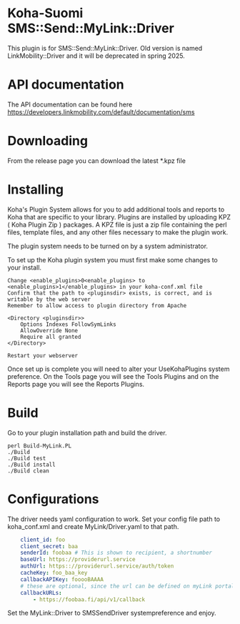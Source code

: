 # Koha-Suomi SMS::Send::MyLink::Driver

This plugin is for SMS::Send::MyLink::Driver. Old version is named LinkMobility::Driver and it will be deprecated in spring 2025.

# API documentation

The API documentation can be found here https://developers.linkmobility.com/default/documentation/sms

# Downloading

From the release page you can download the latest \*.kpz file

# Installing

Koha's Plugin System allows for you to add additional tools and reports to Koha that are specific to your library. Plugins are installed by uploading KPZ ( Koha Plugin Zip ) packages. A KPZ file is just a zip file containing the perl files, template files, and any other files necessary to make the plugin work.

The plugin system needs to be turned on by a system administrator.

To set up the Koha plugin system you must first make some changes to your install.

    Change <enable_plugins>0<enable_plugins> to <enable_plugins>1</enable_plugins> in your koha-conf.xml file
    Confirm that the path to <pluginsdir> exists, is correct, and is writable by the web server
    Remember to allow access to plugin directory from Apache

    <Directory <pluginsdir>>
        Options Indexes FollowSymLinks
        AllowOverride None
        Require all granted
    </Directory>

    Restart your webserver

Once set up is complete you will need to alter your UseKohaPlugins system preference. On the Tools page you will see the Tools Plugins and on the Reports page you will see the Reports Plugins.

# Build

Go to your plugin installation path and build the driver.

    perl Build-MyLink.PL
    ./Build
    ./Build test
    ./Build install
    ./Build clean

# Configurations

The driver needs yaml configuration to work. Set your config file path to koha_conf.xml and create MyLink/Driver.yaml to that path.

```yaml
    client_id: foo
    client_secret: baa
    senderId: foobaa # This is shown to recipient, a shortnumber
    baseUrl: https://providerurl.service
    authUrl: https:://providerurl.service/auth/token
    cacheKey: foo_baa_key
    callbackAPIKey: fooooBAAAA
    # these are optional, since the url can be defined on myLink portal
    callbackURLs: 
        - https://foobaa.fi/api/v1/callback
```

Set the MyLink::Driver to SMSSendDriver systempreference and enjoy.

